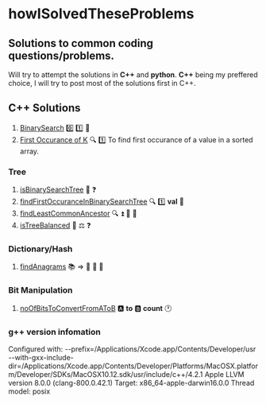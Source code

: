 # howISolvedTheseProblems
## Solutions to common coding questions/problems.
Will try to attempt the solutions in **C++** and **python**.
**C++** being my preffered choice, I will try to post most of the solutions first in C++.
## C++ Solutions
1. [BinarySearch](./binarySearch.cpp) :zero: :one: :mag_right:
2. [First Occurance of K](./firstOccuranceOfK.cpp) :mag: :one: To find first occurance of a value in a sorted array.

### Tree
1. [isBinarySearchTree](./isBinaryTreeABST.cpp) :evergreen_tree: :question:
2. [findFirstOccuranceInBinarySearchTree](./firstOccuranceInBST.cpp) :mag: :one: **val** :evergreen_tree:
3. [findLeastCommonAncestor](./findLCAInBST.cpp) :mag: :arrow_double_up: :evergreen_tree: :leaves:
4. [isTreeBalanced](./isTreeBalanced.cpp)  :evergreen_tree: ⚖️  :question:

### Dictionary/Hash
1. [findAnagrams](./findAnagrams.cpp) :books: => :key: :speech_balloon: :speech_balloon:

### Bit Manipulation
1. [noOfBitsToConvertFromAToB](./noOfBitsFromAtoB.cpp) 🅰️ **to** 🅱️ **count** 🕐



### g++ version infomation
Configured with: --prefix=/Applications/Xcode.app/Contents/Developer/usr --with-gxx-include-dir=/Applications/Xcode.app/Contents/Developer/Platforms/MacOSX.platform/Developer/SDKs/MacOSX10.12.sdk/usr/include/c++/4.2.1
Apple LLVM version 8.0.0 (clang-800.0.42.1)
Target: x86_64-apple-darwin16.0.0
Thread model: posix
